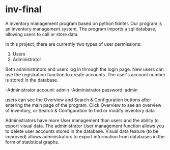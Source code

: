 # inv-final
A inventory management program based on python tkinter.
Our program is an inventory management system, The program imports a sql database, allowing users to call or store data.

In this project, there are currently two types of user permissions:
  1. Users
  2. Administrator

Both administrators and users log in through the login page. New users can use the registration function to create accounts. The user's account number is stored in the database.

  -Administrator account:    admin
  -Administrator password:   admin

users can see the Overview and Search & Configuration buttons after entering the main page of the program. Click Overview to see an overview of inventory, or Search & Configuration to find or modify inventory data

Administrators have more User management than users and the ability to export visual data. The administrator User management function allows you to delete user accounts stored in the database. Visual data feature (to be improved) allows administrators to export information from databases in the form of statistical graphs.

